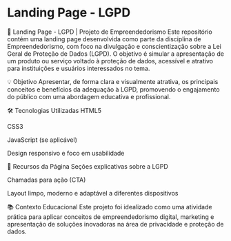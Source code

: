 # Landing Page - LGPD

📄 Landing Page - LGPD | Projeto de Empreendedorismo
Este repositório contém uma landing page desenvolvida como parte da disciplina de Empreendedorismo, com foco na divulgação e conscientização sobre a Lei Geral de Proteção de Dados (LGPD). O objetivo é simular a apresentação de um produto ou serviço voltado à proteção de dados, acessível e atrativo para instituições e usuários interessados no tema.

💡 Objetivo
Apresentar, de forma clara e visualmente atrativa, os principais conceitos e benefícios da adequação à LGPD, promovendo o engajamento do público com uma abordagem educativa e profissional.

🛠️ Tecnologias Utilizadas
HTML5

CSS3

JavaScript (se aplicável)

Design responsivo e foco em usabilidade

📌 Recursos da Página
Seções explicativas sobre a LGPD

Chamadas para ação (CTA)

Layout limpo, moderno e adaptável a diferentes dispositivos

📚 Contexto Educacional
Este projeto foi idealizado como uma atividade prática para aplicar conceitos de empreendedorismo digital, marketing e apresentação de soluções inovadoras na área de privacidade e proteção de dados.
